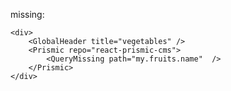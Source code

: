 missing:

    <div>
        <GlobalHeader title="vegetables" />
        <Prismic repo="react-prismic-cms">
            <QueryMissing path="my.fruits.name"  />
        </Prismic>
    </div>
